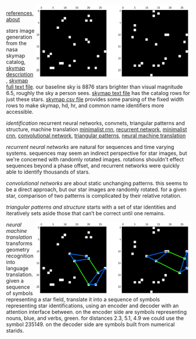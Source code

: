 <img src="docs/images/nouns and verbs level0.png" align="right" width="426" height="202"/>

[references](http://starid.org/references), [about](http://starid.org/about)

*stars* image generation from the nasa skymap catalog, [skymap description](https://drive.google.com/file/d/0B50jA_ROMYdHRjF6VUhKTkxvU0U/view?usp=sharing), [skymap full text file](https://drive.google.com/file/d/0B50jA_ROMYdHMTNoenMzYkpNdXc/view?usp=sharing). our baseline sky is 8876 stars brighter than visual magnitude 6.5, roughly the sky a person sees.  [skymap text file](https://raw.githubusercontent.com/noahhsmith/starid/master/stars/skymap.txt) has the catalog rows for just these stars. [skymap csv file](https://raw.githubusercontent.com/noahhsmith/starid/master/stars/skymap.csv) provides some parsing of the fixed width rows to make skymap, hd, hr, and common name identifiers more accessible.

*identification* recurrent neural networks, convnets, triangular patterns and structure, machine translation [minimalist rnn](https://github.com/noahhsmith/starid/blob/master/identification/recurrent_minimalist.py), [recurrent network](https://github.com/noahhsmith/starid/blob/master/identification/recurrent.py), [minimalist cnn](https://github.com/noahhsmith/starid/blob/master/identification/convolutional_minimalist.py), [convolutional network](https://github.com/noahhsmith/starid/blob/master/identification/convolutional.py), [triangular patterns](https://github.com/noahhsmith/starid/blob/master/identification/triangles.cpp), [neural machine translation](https://www.linkedin.com/pulse/star-identification-translation-noah-smith/)

*recurrent neural networks* are natural for sequences and time varying systems. sequences may seem an indirect perspective for star images, but we're concerned with randomly rotated images. rotations shouldn't effect sequences beyond a phase offset, and recurrent networks were quickly able to identify thousands of stars.

*convolutional networks* are about static unchanging patterns. this seems to be a direct approach, but our star images are randomly rotated. for a given star, comparison of two patterns is complicated by their relative rotation.

*triangular patterns and structure* starts with a set of star identities and iteratively sets aside those that can’t be correct until one remains.

<img src="docs/images/nouns and verbs.png" align="right" width="426" height="202"/>

*neural machine translation* transforms geometry recognition into language translation. given a sequence of symbols representing a star field, translate it into a sequence of symbols representing star identifications, using an encoder and decoder with an attention interface between. on the encoder side are symbols representing nouns, blue, and verbs, green. for distances 2.3, 5.1, 4.9 we could use the symbol 235149. on the decoder side are symbols built from numerical starids.
